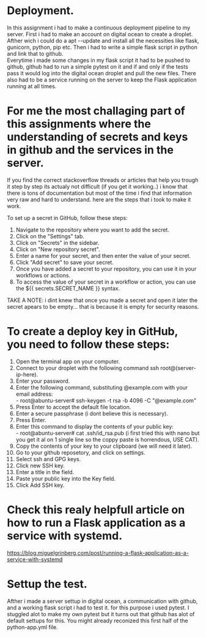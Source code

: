 # Deployment.

In this assignment i had to make a continuous deployment pipeline to my server. First i had to make an account on digital ocean to create a droplet.  
Afther wich i could do a apt --update and install all the necessities like flask, gunicorn, python, pip etc. Then i had to write a simple flask script in python and link that to github.  
Everytime i made some changes in my flask script it had to be pushed to github, github had to run a simple pytest on it and if and only if the tests pass it would log into the digital ocean droplet and pull the new files. There also had to be a service running on the server to keep the Flask application running at all times.  

# For me the most challaging part of this assignments where the understanding of secrets and keys in github and the services in the server.

If you find the correct stackoverflow threads or articles that help you trough it step by step its actualy not difficult (if you get it working..) i know that there is tons of documentation but most of the time i find that information very raw and hard to understand. here are the steps that i took to make it work. 

To set up a secret in GitHub, follow these steps:
1. Navigate to the repository where you want to add the secret.
2. Click on the "Settings" tab.
3. Click on "Secrets" in the sidebar.
4. Click on "New repository secret".
5. Enter a name for your secret, and then enter the value of your secret.
6. Click "Add secret" to save your secret.
7. Once you have added a secret to your repository, you can use it in your workflows or actions. 
8. To access the value of your secret in a workflow or action, you can use the ${{ secrets.SECRET_NAME }} syntax.

TAKE A NOTE: i dint knew that once you made a secret and open it later the secret apears to be empty... that is because it is empty for security reasons. 

# To create a deploy key in GitHub, you need to follow these steps:

1. Open the terminal app on your computer. 
2. Connect to your droplet with the following command ssh root@(server-ip-here).  
3. Enter your password.  
4. Enter the following command, substituting @example.com with your email address:  
               -  root@abuntu-server# ssh-keygen -t rsa -b 4096 -C "@example.com"  
5. Press Enter to accept the default file location.  
6. Enter a secure passphrase (i dont believe this is necessary).  
7. Press Enter.   
8. Enter this command to display the contents of your public key:    
               -  root@abuntu-server# cat .ssh/id_rsa.pub (i first tried this with nano but you get it al on 1 single line so the coppy paste is horrendous, USE CAT).    
9. Copy the contents of your key to your clipboard (we will need it later).  
10. Go to your github reposetory, and click on settings.  
11. Select ssh and GPG keys.  
12. Click new SSH key.  
13. Enter a title in the field.  
14. Paste your public key into the Key field.  
15. Click Add SSH key.  

# Check this realy helpfull article on how to run a Flask application as a service with systemd.

https://blog.miguelgrinberg.com/post/running-a-flask-application-as-a-service-with-systemd

# Settup the test.

Afther i made a server settup in digital ocean, a communication with github, and a working flask script i had to test it. for this purpose i used pytest. I stuggled alot to make my own pytest but it turns out that github has alot of default settups for this. You might already reconized this first half of the python-app.yml file.
